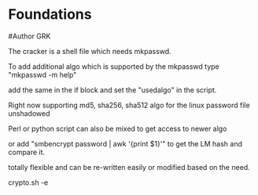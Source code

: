 # Foundations
#Author GRK

The cracker is a shell file which needs mkpasswd.

To add additional algo which is supported by the mkpasswd type "mkpasswd -m help"

add the same in the if block and set the "usedalgo" in the script.

Right now supporting md5, sha256, sha512 algo for the linux password file unshadowed

Perl or python script can also be mixed to get access to newer algo 

or add "smbencrypt password | awk '{print $1}'" to get the LM hash and compare it.

totally flexible and can be re-written easily or modified based on the need.

crypto.sh -e <receiver public key> <sender private key> <plain file> <encrypted file>
